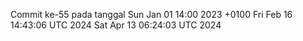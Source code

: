 Commit ke-55 pada tanggal Sun Jan 01 14:00 2023 +0100
Fri Feb 16 14:43:06 UTC 2024
Sat Apr 13 06:24:03 UTC 2024
